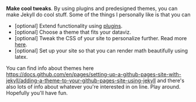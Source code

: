 **Make cool tweaks**. By using plugins and predesigned themes, you can make Jekyll do cool stuff. Some of the things I personally like is that you can
* [optional] Extend functionality using [plugins](https://docs.github.com/en/pages/setting-up-a-github-pages-site-with-jekyll/about-github-pages-and-jekyll#plugins).
* [optional] Choose a theme that fits your dataviz.
* [optional] Tweak the CSS of your site to personalize further. Read more [here](https://docs.github.com/en/pages/setting-up-a-github-pages-site-with-jekyll/adding-a-theme-to-your-github-pages-site-using-jekyll#customizing-your-themes-css).
* [optional] Set up your site so that you can render math beautifully using latex.

You can find info about themes here https://docs.github.com/en/pages/setting-up-a-github-pages-site-with-jekyll/adding-a-theme-to-your-github-pages-site-using-jekyll and there's also lots of info about whatever you're interested in on line. Play around. Hopefully you'll have fun.
